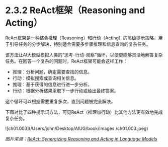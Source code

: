 # 2.3.2 ReAct框架（Reasoning and Acting）

ReAct框架是一种结合推理（Reasoning）和行动（Acting）的高级提示策略，用于引导任务的分步解决，特别适合需要多步骤推理和信息查询的复杂任务。

该方法让AI大模型模拟人类的“思考-行动-观察”循环，以便更能够灵活地解答复杂任务。在回答一个复杂的问题时，ReAct框架可能会这样工作：

- 推理：分析问题，确定需要查找的信息。
- 行动：模拟搜索或查询相关信息。
- 推理：基于获得的信息进行进一步分析。
- 行动：根据分析结果采取下一步行动或给出最终答案。

这个循环可以根据需要重复多次，直到问题被完全解决。

下图对比了四种提示词方法，可见ReAct（推理加行动）比其他方法更有效地完成复杂任务。

![ch01.003](/Users/john/Desktop/AIUG/book/Images /ch01.003.jpeg)

*图片来源：[ReAct: Synergizing Reasoning and Acting in Language Models](https://arxiv.org/abs/2210.03629)*
